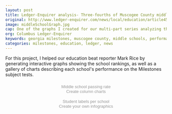 ```yaml
---
layout: post
title: Ledger-Enquirer analysis- Three-fourths of Muscogee County middle schools below state average passing rate on Georgia Milestones tests
original: http://www.ledger-enquirer.com/news/local/education/article45494379.html
image: middleSchoolGraph.jpg
cap: One of the graphs I created for our multi-part series analyzing the local school system's performance on the Georgia Milestones. 
org: Columbus Ledger-Enquirer
keywords: georgia milestones, muscogee county, middle schools, performance, state average, title i
categories: milestones, education, ledger, news
---
```


For this project, I helped our education beat reporter Mark Rice by generating interactive graphs showing the school rankings, as well as a gallery of charts describing each school's performance on the Milestones subject tests. 

<!--break-->

<script id="infogram_0_middle_school_passing_rate" title="Middle school passing rate" src="//e.infogr.am/js/embed.js?34e" type="text/javascript"></script><div style="width:100%;padding:8px 0;font-family:Arial;font-size:13px;line-height:15px;text-align:center;"><a target="_blank" href="https://infogr.am/middle_school_passing_rate" style="color:#989898;text-decoration:none;">Middle school passing rate</a><br><a style="color:#989898;text-decoration:none;" href="http://charts.infogr.am/column-chart?utm_source=embed_bottom&utm_medium=seo&utm_campaign=column_chart" target="_blank">Create column charts</a></div>

<script id="infogram_0_student_labels_per_school" title="Student labels per school" src="//e.infogr.am/js/embed.js?yIi" type="text/javascript"></script><div style="width:100%;padding:8px 0;font-family:Arial;font-size:13px;line-height:15px;text-align:center;"><a target="_blank" href="https://infogr.am/student_labels_per_school" style="color:#989898;text-decoration:none;">Student labels per school</a><br><a style="color:#989898;text-decoration:none;" href="https://infogr.am" target="_blank">Create your own infographics</a></div>